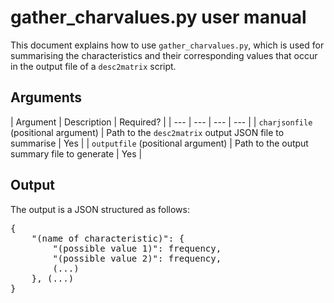 # gather_charvalues.py user manual

This document explains how to use `gather_charvalues.py`, which is used for summarising the characteristics and their corresponding values that occur in the output file of a `desc2matrix` script.

## Arguments

| Argument | Description | Required? |
| --- | --- | --- | --- |
| `charjsonfile` (positional argument) | Path to the `desc2matrix` output JSON file to summarise | Yes |
| `outputfile` (positional argument) | Path to the output summary file to generate | Yes |

## Output

The output is a JSON structured as follows:

<pre>
{
    "(name of characteristic)": {
        "(possible value 1)": frequency,
        "(possible value 2)": frequency,
        (...)
    }, (...)
}
</pre>